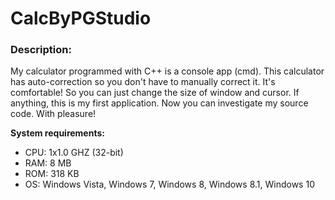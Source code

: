 # CalcByPGStudio
### Description:
My calculator programmed with C++ is a console app (cmd).
This calculator has auto-correction so you don't have to manually correct it.
It's comfortable!
So you can just change the size of window and cursor.
If anything, this is my first application.
Now you can investigate my source code.
With pleasure!






**System requirements:**
- CPU: 1x1.0 GHZ (32-bit)
- RAM: 8 MB
- ROM: 318 KB
- OS: Windows Vista, Windows 7,  Windows 8,  Windows 8.1,  Windows 10
